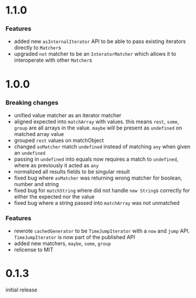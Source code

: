 # 1.1.0

### Features

- added new `asInternalIterator` API to be able to pass existing iterators directly to `Matcher`s
- upgraded `not` matcher to be an `InteratorMatcher` which allows it to interoperate with other `Matcher`s

# 1.0.0

### Breaking changes

- unified value matcher as an iterator matcher
- aligned expected into `matchArray` with values. this means `rest`, `some`, `group` are all arrays in the value. `maybe` will be present as `undefined` on matched array value
- grouped `rest` values on matchObject
- changed `asMatcher` match `undefined` instead of matching `any` when given an `undefined`
- passing in `undefined` into equals now requires a match to `undefined`, where as previously it acted as `any`
- normalized all results fields to be singular result
- fixed bug where `asMatcher` was returning wrong matcher for boolean, number and string
- fixed bug for `matchString` where did not handle `new String`s correctly for either the expected nor the value
- fixed bug where a string passed into `matchArray` was not unmatched

### Features

- rewrote `cachedGenerator` to be `TimeJumpIterator` with a `now` and `jump` API. `TimeJumpIterator` is now part of the published API
- added new matchers, `maybe`, `some`, `group`
- relicense to MIT

# 0.1.3

initial release
